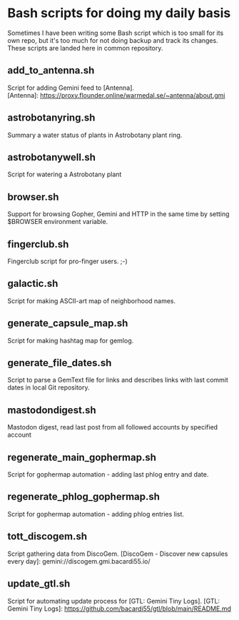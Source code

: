 # Bash scripts for doing my daily basis
Sometimes I have been writing some Bash script which is too small for its own repo, but it's too much for not doing backup and track its changes. These scripts are landed here in common repository. 

## add_to_antenna.sh
Script for adding Gemini feed to [Antenna].  
[Antenna]: https://proxy.flounder.online/warmedal.se/~antenna/about.gmi

## astrobotanyring.sh
Summary a water status of plants in Astrobotany plant ring.

## astrobotanywell.sh
Script for watering a Astrobotany plant

## browser.sh
Support for browsing Gopher, Gemini and HTTP in the same time by setting $BROWSER environment variable.

## fingerclub.sh
Fingerclub script for pro-finger users. ;-)

## galactic.sh
Script for making ASCII-art map of neighborhood names.

## generate_capsule_map.sh
Script for making hashtag map for gemlog.

## generate_file_dates.sh
Script to parse a GemText file for links and describes links with last commit dates in local Git repository.

## mastodondigest.sh
Mastodon digest, read last post from all followed accounts by specified account

## regenerate_main_gophermap.sh  
Script for gophermap automation - adding last phlog entry and date. 

## regenerate_phlog_gophermap.sh
Script for gophermap automation - adding phlog entries list. 

## tott_discogem.sh
Script gathering data from DiscoGem.
[DiscoGem - Discover new capsules every day]: gemini://discogem.gmi.bacardi55.io/

## update_gtl.sh
Script for automating update process for [GTL: Gemini Tiny Logs]. 
[GTL: Gemini Tiny Logs]: https://github.com/bacardi55/gtl/blob/main/README.md